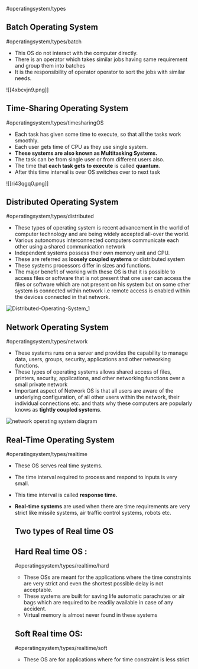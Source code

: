 #operatingsystem/types

## Batch Operating System
#operatingsystem/types/batch
- This OS do not interact with the computer directly.
- There is an operator which takes similar jobs having same requirement and group them into batches
- It is the responsibility of operator operator to sort the jobs with similar needs.



![[4xbcvjn9.png]]


## Time-Sharing Operating System
#operatingsystem/types/timesharingOS
- Each task has given some time to execute, so that all the tasks work smoothly. 
- Each user gets time of CPU as they use single system.
- **These systems are also known as Multitasking Systems.**
- The task can be from single user or from different users also.
- The time that **each task gets to execute** is called **quantum**.
- After this time interval is over OS switches over to next task


![[ri43qgq0.png]]


## Distributed Operating System
#operatingsystem/types/distributed
- These types of operating system is recent advancement in the world of computer technology and are being widely accepted all-over the world.
- Various autonomous interconnected computers communicate each other using a shared communication network
- Independent systems possess their own memory unit and CPU.
- These are referred as **loosely coupled systems** or distributed system
- These systems processors differ in sizes and functions.
- The major benefit of working with these OS is that it is possible to access files or software that is not present that one user can access the files or software which are not present on his system but on some other system is connected within network i.e remote access is enabled within the devices connected in that network.


![Distributed-Operating-System_1](https://media.geeksforgeeks.org/wp-content/uploads/20240429162227/Distributed-Operating-System_1.webp)



## Network Operating System
#operatingsystem/types/network
- These systems runs on a server and provides the capability to manage data, users, groups, security, applications and other networking functions.
- These types of operating systems allows shared access of files, printers, security, applications, and other networking functions over a small private network
- Important aspect of Network OS is that all users are aware of the underlying configuration, of all other users within the network, their individual connections etc. and thats why these computers are popularly knows as **tightly coupled systems**.

![network operating system diagram](https://files.codingninjas.in/article_images/custom-upload-1682583058.webp)


## Real-Time Operating System
#operatingsystem/types/realtime
- These OS serves real time systems.
- The time interval required to process and respond to inputs is very small. 
- This time interval is called **response time.**
- **Real-time systems** are used when there are time requirements are very strict like missile systems, air traffic control systems, robots etc.


   ## Two types of Real time OS
    ## Hard Real time OS : 
     #operatingsystem/types/realtime/hard
     - These OSs are meant for the applications where the time constraints  are very strict and even the shortest possible delay is not acceptable.
     - These systems are built for saving life automatic parachutes or air bags which are required to be readily available in case of any accident.
     - Virtual memory is almost never found in these systems


    ## Soft Real time OS: 
     #operatingsystem/types/realtime/soft
     - These OS are for applications where for time constraint is less strict
     
